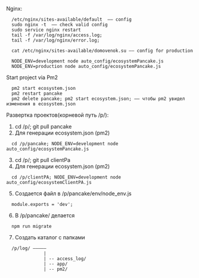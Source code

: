 Nginx:
```
  /etc/nginx/sites-available/default  –– config
  sudo nginx -t  –– check valid config
  sudo service nginx restart
  tail -f /var/log/nginx/access.log;
  tail -f /var/log/nginx/error.log;

  cat /etc/nginx/sites-available/domovenok.su –– config for production
```


```
  NODE_ENV=development node auto_config/ecosystemPancake.js
  NODE_ENV=production node auto_config/ecosystemPancake.js
```

Start project via Pm2
```
  pm2 start ecosystem.json
  pm2 restart pancake
  pm2 delete pancake; pm2 start ecosystem.json; –– чтобы pm2 увидел изменения в ecosystem.json
```

Развертка проектов(корневой путь /p/):
1. cd /p/; git pull pancake
2. Для генерации ecosystem.json (pm2)
```
  cd /p/pancake; NODE_ENV=development node auto_config/ecosystemPancake.js
```
3. cd /p/; git pull clientPa
4. Для генерации ecosystem.json (pm2)
```
  cd /p/clientPA; NODE_ENV=development node auto_config/ecosystemClientPA.js
```
5. Создается файл в /p/pancake/env/node_env.js
```
  module.exports = 'dev';
```
6. В /p/pancake/ делается
```
  npm run migrate
```
7. Создать каталог c папками
```
  /p/log/ –––––
              |
              | -- access_log/
              | -- app/
              | -- pm2/
```